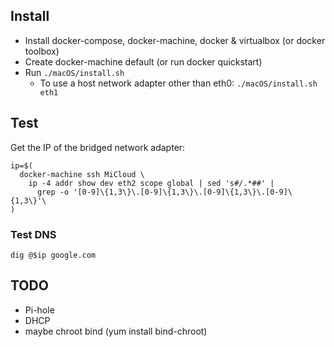 ## Install

- Install docker-compose, docker-machine, docker & virtualbox (or docker toolbox)
- Create docker-machine default (or run docker quickstart)
- Run `./macOS/install.sh`
  - To use a host network adapter other than eth0: `./macOS/install.sh eth1`

## Test

Get the IP of the bridged network adapter:

```
ip=$(
  docker-machine ssh MiCloud \
    ip -4 addr show dev eth2 scope global | sed 's#/.*##' |
      grep -o '[0-9]\{1,3\}\.[0-9]\{1,3\}\.[0-9]\{1,3\}\.[0-9]\{1,3\}'\
)
```

### Test DNS

`dig @$ip google.com`

## TODO

- Pi-hole
- DHCP
- maybe chroot bind (yum install bind-chroot)
